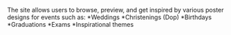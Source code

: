 The site allows users to browse, preview, and get inspired by various poster designs for events such as:
*Weddings
*Christenings (Dop)
*Birthdays
*Graduations
*Exams
*Inspirational themes

